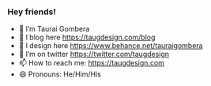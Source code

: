 ### Hey friends!

- 🔭 I’m Taurai Gombera
- 🌱 I blog here https://taugdesign.com/blog
- 👯 I design here https://www.behance.net/tauraigombera
- 🤔 I’m on twitter https://twitter.com/taugdesign
- 📫 How to reach me: https://taugdesign.com
- 😄 Pronouns: He/Him/His

<!--
**tauG01/tauG01** is a ✨ _special_ ✨ repository because its `README.md` (this file) appears on your GitHub profile.

Here are some ideas to get you started:

- 🔭 I’m Taurai Gombera
- 🌱 I blog here https://taugdesign.com/blog
- 👯 I design here 
- 🤔 I’m on twitter https://twitter.com/taugdesign
- 💬 Ask me about ASP.NET 
- 📫 How to reach me: https://taugdesign.com
- 😄 Pronouns: He/Him/His
- ⚡ Fun fact: ...
-->
